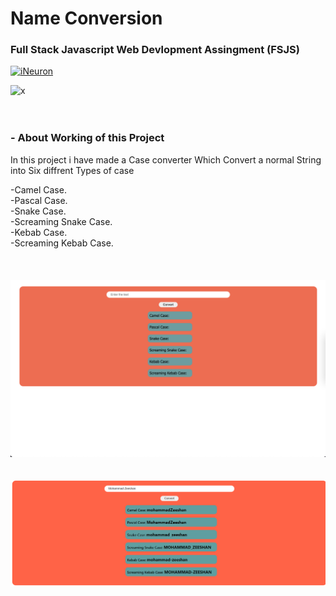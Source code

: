 # Name Conversion

### Full Stack Javascript Web Devlopment Assingment (FSJS) 

[![iNeuron](https://img.shields.io/badge/iNeuron-FSJS_Course-blue.svg)](https://ineuron.ai/)

![x](https://img.shields.io/badge/Hitesh-Choudhary-brightgreen.svg)
<br>
<br>
<br>
### - About Working of this Project

In this project i have made a Case converter Which Convert a normal String into Six diffrent Types of case <br> 

-Camel Case.<br> 
-Pascal Case.<br> 
-Snake Case.<br> 
-Screaming Snake Case.<br> 
-Kebab Case.<br> 
-Screaming Kebab Case.<br> 
<br>
<br>
<br>
![alt text](./Image/Name_Conversion.png)
<br>
<br>
<br>
![alt text](./Image/output.png)